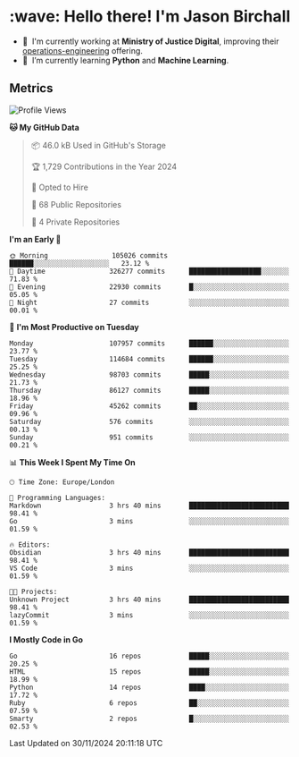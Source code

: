 <h1 align="left" id="jason-title">:wave: Hello there! I'm Jason Birchall</h1>

- :office: &nbsp;I'm currently working at **Ministry of Justice Digital**, improving their [operations-engineering](https://github.com/ministryofjustice/operations-engineering) offering.
- :seedling: &nbsp;I’m currently learning **Python** and **Machine Learning**.

<h2>Metrics</h2>

<!--START_SECTION:waka-->
![Profile Views](http://img.shields.io/badge/Profile%20Views-0-blue)

**🐱 My GitHub Data** 

> 📦 46.0 kB Used in GitHub's Storage 
 > 
> 🏆 1,729 Contributions in the Year 2024
 > 
> 💼 Opted to Hire
 > 
> 📜 68 Public Repositories 
 > 
> 🔑 4 Private Repositories 
 > 
**I'm an Early 🐤** 

```text
🌞 Morning                105026 commits      ██████░░░░░░░░░░░░░░░░░░░   23.12 % 
🌆 Daytime                326277 commits      ██████████████████░░░░░░░   71.83 % 
🌃 Evening                22930 commits       █░░░░░░░░░░░░░░░░░░░░░░░░   05.05 % 
🌙 Night                  27 commits          ░░░░░░░░░░░░░░░░░░░░░░░░░   00.01 % 
```
📅 **I'm Most Productive on Tuesday** 

```text
Monday                   107957 commits      ██████░░░░░░░░░░░░░░░░░░░   23.77 % 
Tuesday                  114684 commits      ██████░░░░░░░░░░░░░░░░░░░   25.25 % 
Wednesday                98703 commits       █████░░░░░░░░░░░░░░░░░░░░   21.73 % 
Thursday                 86127 commits       █████░░░░░░░░░░░░░░░░░░░░   18.96 % 
Friday                   45262 commits       ██░░░░░░░░░░░░░░░░░░░░░░░   09.96 % 
Saturday                 576 commits         ░░░░░░░░░░░░░░░░░░░░░░░░░   00.13 % 
Sunday                   951 commits         ░░░░░░░░░░░░░░░░░░░░░░░░░   00.21 % 
```


📊 **This Week I Spent My Time On** 

```text
🕑︎ Time Zone: Europe/London

💬 Programming Languages: 
Markdown                 3 hrs 40 mins       █████████████████████████   98.41 % 
Go                       3 mins              ░░░░░░░░░░░░░░░░░░░░░░░░░   01.59 % 

🔥 Editors: 
Obsidian                 3 hrs 40 mins       █████████████████████████   98.41 % 
VS Code                  3 mins              ░░░░░░░░░░░░░░░░░░░░░░░░░   01.59 % 

🐱‍💻 Projects: 
Unknown Project          3 hrs 40 mins       █████████████████████████   98.41 % 
lazyCommit               3 mins              ░░░░░░░░░░░░░░░░░░░░░░░░░   01.59 % 
```

**I Mostly Code in Go** 

```text
Go                       16 repos            █████░░░░░░░░░░░░░░░░░░░░   20.25 % 
HTML                     15 repos            █████░░░░░░░░░░░░░░░░░░░░   18.99 % 
Python                   14 repos            ████░░░░░░░░░░░░░░░░░░░░░   17.72 % 
Ruby                     6 repos             ██░░░░░░░░░░░░░░░░░░░░░░░   07.59 % 
Smarty                   2 repos             █░░░░░░░░░░░░░░░░░░░░░░░░   02.53 % 
```




 Last Updated on 30/11/2024 20:11:18 UTC
<!--END_SECTION:waka-->

<!-- links -->

[issues page]: https://github.com/jasonBirchall/jasonBirchall/issues "jasonBirchall/issues"
